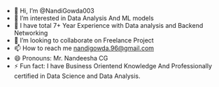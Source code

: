 - 👋 Hi, I’m @NandiGowda003
- 👀 I’m interested in Data Analysis And ML models
- 🌱 I have total 7+ Year Experience with Data analysis and Backend Networking
- 💞️ I’m looking to collaborate on Freelance Project
- 📫 How to reach me nandigowda.96@gmail.com
- 😄 Pronouns: Mr. Nandeesha CG
- ⚡ Fun fact: I have Business Orientend Knowledge And Professionally certified in Data Science and Data Analysis.

<!---
NandiGowda003/NandiGowda003 is a ✨ special ✨ repository because its `README.md` (this file) appears on your GitHub profile.
You can click the Preview link to take a look at your changes.
--->

